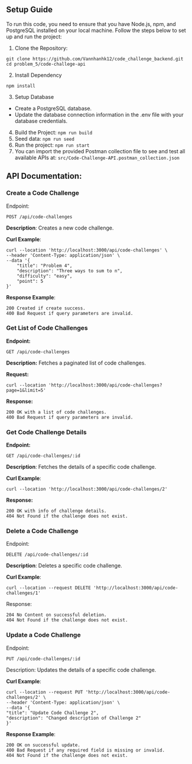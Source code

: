 ## Setup Guide

To run this code, you need to ensure that you have Node.js, npm, and PostgreSQL installed on your local machine. Follow the steps below to set up and run the project:

1. Clone the Repository:

```
git clone https://github.com/Vannhanhk12/code_challenge_backend.git
cd problem_5/code-challege-api
```

2. Install Dependency

```
npm install
```

3. Setup Database

- Create a PostgreSQL database.
- Update the database connection information in the .env file with your database credentials.

4. Build the Project:
   `npm run build`
5. Seed data:
   `npm run seed`
6. Run the project:
   `npm run start`
7. You can import the provided Postman collection file to see and test all available APIs at:
   `src/Code-Challenge-API.postman_collection.json`

## API Documentation:

### Create a Code Challenge

Endpoint:

```
POST /api/code-challenges
```

**Description**:
Creates a new code challenge.

**Curl Example**:

```
curl --location 'http://localhost:3000/api/code-challenges' \
--header 'Content-Type: application/json' \
--data '{
    "title": "Problem 4",
    "description": "Three ways to sum to n",
    "difficulty": "easy",
    "point": 5
}'
```

**Response Example**:

    200 Created if create success.
    400 Bad Request if query parameters are invalid.

### Get List of Code Challenges

**Endpoint:**

```
GET /api/code-challenges
```

**Description:**
Fetches a paginated list of code challenges.

**Request:**

```
curl --location 'http://localhost:3000/api/code-challenges?page=1&limit=5'
```

**Response:**

    200 OK with a list of code challenges.
    400 Bad Request if query parameters are invalid.

### Get Code Challenge Details

**Endpoint:**

```
GET /api/code-challenges/:id
```

**Description**:
Fetches the details of a specific code challenge.

**Curl Example**:

```
curl --location 'http://localhost:3000/api/code-challenges/2'
```

**Response:**

    200 OK with info of challenge details.
    404 Not Found if the challenge does not exist.

### Delete a Code Challenge

Endpoint:

```
DELETE /api/code-challenges/:id
```

**Description**:
Deletes a specific code challenge.

**Curl Example**:

```
curl --location --request DELETE 'http://localhost:3000/api/code-challenges/1'
```

Response:

    204 No Content on successful deletion.
    404 Not Found if the challenge does not exist.

### Update a Code Challenge

Endpoint:

```
PUT /api/code-challenges/:id
```

Description:
Updates the details of a specific code challenge.

**Curl Example**:

```
curl --location --request PUT 'http://localhost:3000/api/code-challenges/2' \
--header 'Content-Type: application/json' \
--data '{
"title": "Update Code Challenge 2",
"description": "Changed description of Challenge 2"
}'
```

**Response Example**:

    200 OK on successful update.
    400 Bad Request if any required field is missing or invalid.
    404 Not Found if the challenge does not exist.
